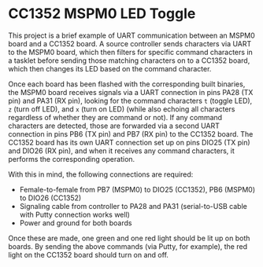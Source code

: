 # CC1352 MSPM0 LED Toggle

This project is a brief example of UART communication between an MSPM0 board and a CC1352 board. A source controller sends characters via UART to the MSPM0 board, which then filters for specific command characters in a tasklet before sending those matching characters on to a CC1352 board, which then changes its LED based on the command character.

Once each board has been flashed with the corresponding built binaries, the MSPM0 board receives signals via a UART connection in pins PA28 (TX pin) and PA31 (RX pin), looking for the command characters `t` (toggle LED), `z` (turn off LED), and `x` (turn on LED) (while also echoing all characters regardless of whether they are command or not). If any command characters are detected, those are forwarded via a second UART connection in pins PB6 (TX pin) and PB7 (RX pin) to the CC1352 board. The CC1352 board has its own UART connection set up on pins DIO25 (TX pin) and DIO26 (RX pin), and when it receives any command characters, it performs the corresponding operation.

With this in mind, the following connections are required:

* Female-to-female from PB7 (MSPM0) to DIO25 (CC1352), PB6 (MSPM0) to DIO26 (CC1352)
* Signaling cable from controller to PA28 and PA31 (serial-to-USB cable with Putty connection works well)
* Power and ground for both boards

Once these are made, one green and one red light should be lit up on both boards. By sending the above commands (via Putty, for example), the red light on the CC1352 board should turn on and off.
